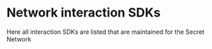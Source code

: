 # Network interaction SDKs

Here all interaction SDKs are listed that are maintained for the Secret Network
